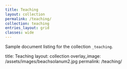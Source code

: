 ```yaml
---
title: Teaching
layout: collection
permalink: /teaching/
collection: teaching
entries_layout: grid
classes: wide
---
```


Sample document listing for the collection `_teaching`.


title: Teaching
layout: collection
overlay_image: /assets/images/beachsolanum2.jpg
permalink: /teaching/
